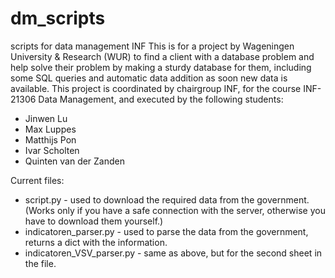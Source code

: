 # dm_scripts
scripts for data management INF
This is for a project by Wageningen University & Research (WUR) to find a client with a database problem and help solve their problem by making a sturdy database for them, including some SQL queries and automatic data addition as soon new data is available.
This project is coordinated by chairgroup INF, for the course INF-21306 Data Management, and executed by the following students:
* Jinwen Lu
* Max Luppes
* Matthijs Pon
* Ivar Scholten
* Quinten van der Zanden

Current files:
* script.py - used to download the required data from the government. (Works only if you have a safe connection with the server, otherwise you have to download them yourself.)
* indicatoren_parser.py - used to parse the data from the government, returns a dict with the information.
* indicatoren_VSV_parser.py - same as above, but for the second sheet in the file.
